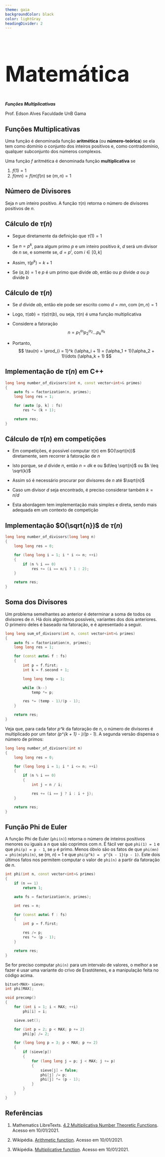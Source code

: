```yaml
---
theme: gaia
backgroundColor: black
color: lightGray
headingDivider: 2
---
```


<style>
    section {
        font-size: 30px;
    }

    h1 {
        font-size: 70px;
    }
</style>

<!-- _class: lead -->
# Matemática

*__Funções Multiplicativas__*

Prof. Edson Alves
Faculdade UnB Gama

## Funções Multiplicativas

Uma função é denominada função **aritmética** (ou **número-teórica**) se ela tem como domínio o conjunto dos inteiros positivos e, como contradomínio, qualquer subconjunto dos números complexos.

Uma função $f$ aritmética é denominada função **multiplicativa** se

1. $f(1) = 1$
1. $f(mn) = f(m)f(n)$ se $(m, n) = 1$

## Número de Divisores

Seja $n$ um inteiro positivo. A função $\tau(n)$ retorna o número de divisores positivos de $n$.

## Cálculo de $\tau(n)$

- Segue diretamente da definição que $\tau(1) = 1$

- Se $n = p^k$, para algum primo $p$ e um inteiro positivo $k$, $d$ será um divisor de $n$ se, e somente se, $d = p^i$, com $i\in [0, k]$

- Assim, $\tau(p^k) = k + 1$

- Se $(a, b) = 1$ e $p$ é um primo que divide $ab$, então ou $p$ divide $a$ ou $p$ divide $b$

## Cálculo de $\tau(n)$

- Se $d$ divide $ab$, então ele pode ser escrito como $d = mn$, com $(m, n) = 1$

- Logo, $\tau(ab) = \tau(a)\tau(b)$, ou seja, $\tau(n)$ é uma função multiplicativa

- Considere a fatoração
$$
    n = p_1^{\alpha_1}p_2^{\alpha_2}\ldots p_k^{\alpha_k}
$$

- Portanto,
$$
    \tau(n) = \prod_{i = 1}^k (\alpha_i + 1) = (\alpha_1 + 1)(\alpha_2 + 1)\ldots (\alpha_k + 1)
$$

## Implementação de $\tau(n)$ em C++
```C++
long long number_of_divisors(int n, const vector<int>& primes)
{
    auto fs = factorization(n, primes);
    long long res = 1;

    for (auto [p, k] : fs)
        res *= (k + 1);

    return res;
}
```

## Cálculo de $\tau(n)$ em competições

- Em competições, é possível computar $\tau(n)$ em $O(\sqrt{n})$ diretamente, sem recorrer à fatoração de $n$

- Isto porque, se $d$ divide $n$, então $n = dk$ e ou $d\leq \sqrt{n}$ ou $k \leq \sqrt{k}$

- Assim só é necessário procurar por divisores de $n$ até $\sqrt{n}$

- Caso um divisor $d$ seja encontrado, é preciso considerar também $k = n/d$

- Esta abordagem tem implementação mais simples e direta, sendo mais adequada em um contexto de competição

## Implementação $O(\sqrt{n})$ de $\tau(n)$
```C++
long long number_of_divisors(long long n)
{
    long long res = 0;

    for (long long i = 1; i * i <= n; ++i)
    {
        if (n % i == 0)
            res += (i == n/i ? 1 : 2);
    }

    return res;
}
```
## Soma dos Divisores

Um problema semelhantes ao anterior é determinar a soma de todos os divisores de _n_. Há dois
algoritmos possíveis, variantes dos dois anteriores. O primeiro deles é baseado na fatoração,
e é apresentado a seguir.
```C++
long long sum_of_divisors(int n, const vector<int>& primes)
{
    auto fs = factorization(n, primes);
    long long res = 1;

    for (const auto& f : fs)
    {
        int p = f.first;
        int k = f.second + 1;

        long long temp = 1;

        while (k--)
            temp *= p;

        res *= (temp - 1)/(p - 1);
    }

    return res;
}
```

Veja que, para cada fator _p^k_ da fatoração de _n_, o número de divisores é multiplicado
por um fator _(p^{k + 1} - )/(p - 1)_. A segunda versão dispensa o número de primos:
```C++
long long number_of_divisors(int n)
{
    long long res = 0;

    for (long long i = 1; i * i <= n; ++i)
    {
        if (n % i == 0)
        {
            int j = n / i;

            res += (i == j ? i : i + j);
    }

    return res;
}
```

Função Phi de Euler
-------------------

A função Phi de Euler (`phi(n)`) retorna o número de inteiros positivos menores ou iguais a _n_ 
que são coprimos com _n_. É fácil ver que `phi(1) = 1` e que `phi(p) = p - 1`, se `p` é primo.
Menos óbvio são os fatos de que `phi(mn) = phi(m)phi(n)`, se (_m, n_) = 1 e que `phi(p^k) = 
p^{k - 1}(p - 1)`. Este dois últimos fatos nos permitem computar o valor de `phi(n)` a partir
 da fatoração de _n_.
```C++
int phi(int n, const vector<int>& primes)
{
    if (n == 1)
        return 1;

    auto fs = factorization(n, primes);

    int res = n;

    for (const auto& f : fs)
    {
        int p = f.first;

        res /= p;
        res *= (p - 1);
    }

    return res;
}
```
Se for preciso computar `phi(n)` para um intervalo de valores, o melhor a se fazer é usar 
uma variante do crivo de Erastótenes, e a manipulação feita no código acima.
```C++
bitset<MAX> sieve;
int phi[MAX];

void precomp()
{
    for (int i = 1; i < MAX; ++i)
        phi[i] = i;

    sieve.set();

    for (int p = 2; p < MAX; p += 2)
        phi[p] /= 2;

    for (long long p = 3; p < MAX; p += 2)
    {
        if (sieve[p])
        {
            for (long long j = p; j < MAX; j += p)
            {
                sieve[j] = false;
                phi[j] /= p;
                phi[j] *= (p - 1);
            }
        }
    }
}
```

Referências
-----------

1. Mathematics LibreTexts. [4.2 Multiplicativa Number Theoretic Functions](https://math.libretexts.org/Bookshelves/Combinatorics_and_Discrete_Mathematics/Book%3A_Elementary_Number_Theory_(Raji)/04%3A_Multiplicative_Number_Theoretic_Functions/4.02%3A_Multiplicative_Number_Theoretic_Functions#:~:text=The%20number%20of%20divisors%20function%20%CF%84(n)%20is%20multiplicative.,pa22...). Acesso em 10/01/2021.

1. Wikipédia. [Arithmetic function](https://en.wikipedia.org/wiki/Arithmetic_function). Acesso em 10/01/2021.

1. Wikipédia. [Multiplicative function](https://en.wikipedia.org/wiki/Multiplicative_function). Acesso em 10/01/2021.
